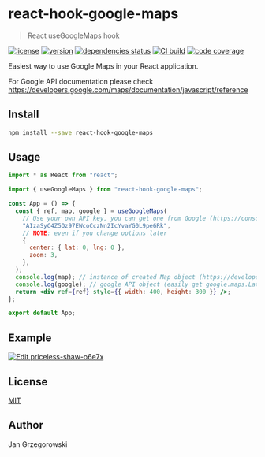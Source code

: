 # react-hook-google-maps

> React useGoogleMaps hook

[![license](https://img.shields.io/github/license/jmarceli/react-hook-google-maps.svg)](https://opensource.org/licenses/MIT)
[![version](https://img.shields.io/npm/v/react-hook-google-maps.svg)](https://www.npmjs.com/package/react-hook-google-maps)
[![dependencies status](https://img.shields.io/david/jmarceli/react-hook-google-maps.svg)](https://david-dm.org/jmarceli/react-hook-google-maps)
[![CI build](https://img.shields.io/circleci/project/github/jmarceli/react-hook-google-maps/master.svg)](https://circleci.com/gh/jmarceli/react-hook-google-maps)
[![code coverage](https://img.shields.io/codecov/c/github/jmarceli/react-hook-google-maps.svg)](https://codecov.io/gh/jmarceli/react-hook-google-maps)

Easiest way to use Google Maps in your React application.

For Google API documentation please check https://developers.google.com/maps/documentation/javascript/reference

## Install

```bash
npm install --save react-hook-google-maps
```

## Usage

```jsx
import * as React from "react";

import { useGoogleMaps } from "react-hook-google-maps";

const App = () => {
  const { ref, map, google } = useGoogleMaps(
    // Use your own API key, you can get one from Google (https://console.cloud.google.com/google/maps-apis/overview)
    "AIzaSyC4Z5Qz97EWcoCczNn2IcYvaYG0L9pe6Rk",
    // NOTE: even if you change options later
    {
      center: { lat: 0, lng: 0 },
      zoom: 3,
    },
  );
  console.log(map); // instance of created Map object (https://developers.google.com/maps/documentation/javascript/reference/map)
  console.log(google); // google API object (easily get google.maps.LatLng or google.maps.Marker or any other Google Maps class)
  return <div ref={ref} style={{ width: 400, height: 300 }} />;
};

export default App;
```

## Example

[![Edit priceless-shaw-o6e7x](https://codesandbox.io/static/img/play-codesandbox.svg)](https://codesandbox.io/s/priceless-shaw-o6e7x?fontsize=14&hidenavigation=1&theme=dark)

## License

[MIT](./LICENSE)

## Author

Jan Grzegorowski
